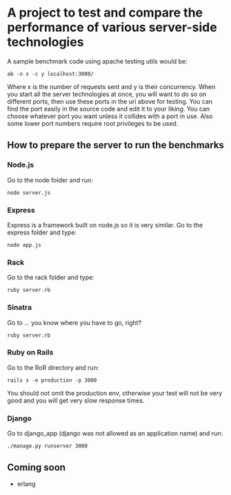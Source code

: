 # A project to test and compare the performance of various server-side technologies

A sample benchmark code using apache testing utils would be:

```
ab -n x -c y localhost:3000/
```

Where x is the number of requests sent and y is their concurrency. When you start all the server technologies at once, you will want to do so on different ports, then use these ports in the uri above for testing. You can find the port easily in the source code and edit it to your liking. You can choose whatever port you want unless it collides with a port in use. Also some lower port numbers require root privileges to be used.

## How to prepare the server to run the benchmarks

### Node.js
Go to the node folder and run:

```node server.js```

### Express
Express is a framework built on node.js so it is very similar. Go to the  express folder and type:

```node app.js```

### Rack
Go to the rack folder and type:

```ruby server.rb```

### Sinatra
Go to ... you know where you have to go, right?

```ruby server.rb```

### Ruby on Rails
Go to the RoR directory and run:

```rails s -e production -p 3000```

You should not omit the production env, otherwise your test will not be very good and you will get very slow response times.

### Django
Go to django_app (django was not allowed as an application name) and run:

```./manage.py runserver 3000```


## Coming soon
- erlang
